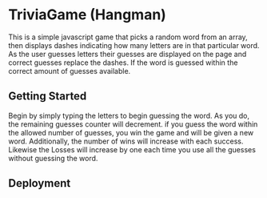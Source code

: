 # TriviaGame (Hangman)

This is a simple javascript game that picks a random word from an array, then displays dashes indicating how many letters are in that particular word. As the user guesses letters their guesses are displayed on the page and correct guesses replace the dashes.  If the word is guessed within the correct amount of guesses available.

## Getting Started

Begin by simply typing the letters to begin guessing the word. As you do, the remaining guesses counter will decrement. if you guess the word within the allowed number of guesses, you win the game and will be given a new word. Additionally, the number of wins will increase with each success. Likewise the Losses will increase by one each time you use all the guesses without guessing the word.


## Deployment



